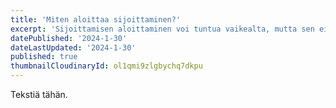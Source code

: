 ```yaml
---
title: 'Miten aloittaa sijoittaminen?'
excerpt: 'Sijoittamisen aloittaminen voi tuntua vaikealta, mutta sen ei tarvitse olla sitä.'
datePublished: '2024-1-30'
dateLastUpdated: '2024-1-30'
published: true
thumbnailCloudinaryId: ol1qmi9zlgbychq7dkpu
---
```


Tekstiä tähän.
